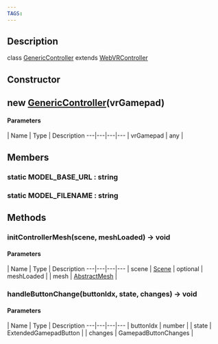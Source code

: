 ```yaml
---
TAGS:
---
```

## Description

class [GenericController](/classes/3.1/GenericController) extends [WebVRController](/classes/3.1/WebVRController)



## Constructor

## new [GenericController](/classes/3.1/GenericController)(vrGamepad)



#### Parameters
 | Name | Type | Description
---|---|---|---
 | vrGamepad | any | 

## Members

### static MODEL_BASE_URL : string


### static MODEL_FILENAME : string


## Methods

### initControllerMesh(scene, meshLoaded) &rarr; void



#### Parameters
 | Name | Type | Description
---|---|---|---
 | scene | [Scene](/classes/3.1/Scene) | 
optional | meshLoaded |  | mesh | [AbstractMesh](/classes/3.1/AbstractMesh) | 

### handleButtonChange(buttonIdx, state, changes) &rarr; void



#### Parameters
 | Name | Type | Description
---|---|---|---
 | buttonIdx | number | 
 | state | ExtendedGamepadButton | 
 | changes | GamepadButtonChanges | 
